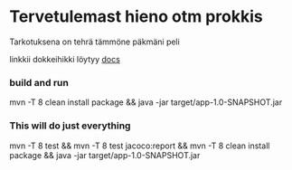 # Tervetulemast hieno otm prokkis
Tarkotuksena on tehrä tämmöne päkmäni peli

linkkii dokkeihikki löytyy [docs](https://github.com/haapseem/otm-harjoitustyo/tree/master/harjoitustyo/doc)

### build and run
mvn -T 8 clean install package && java -jar target/app-1.0-SNAPSHOT.jar

### This will do just everything
mvn -T 8 test && mvn -T 8 test jacoco:report && mvn -T 8 clean install package && java -jar target/app-1.0-SNAPSHOT.jar
